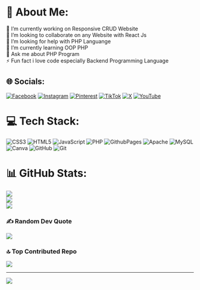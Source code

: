 # 💫 About Me:
🔭 I’m currently working on Responsive CRUD Website<br>👯 I’m looking to collaborate on any Website with React Js<br>🤝 I’m looking for help with PHP Languange<br>🌱 I’m currently learning OOP PHP<br>💬 Ask me about PHP Program<br>⚡ Fun fact i love code especially Backend Programming Language


## 🌐 Socials:
[![Facebook](https://img.shields.io/badge/Facebook-%231877F2.svg?logo=Facebook&logoColor=white)](https://facebook.com/RizwanHawwari) [![Instagram](https://img.shields.io/badge/Instagram-%23E4405F.svg?logo=Instagram&logoColor=white)](https://instagram.com/raxxs_hawwari) [![Pinterest](https://img.shields.io/badge/Pinterest-%23E60023.svg?logo=Pinterest&logoColor=white)](https://pinterest.com/rzwnhawari) [![TikTok](https://img.shields.io/badge/TikTok-%23000000.svg?logo=TikTok&logoColor=white)](https://tiktok.com/@raxxs_47) [![X](https://img.shields.io/badge/X-black.svg?logo=X&logoColor=white)](https://x.com/Hawwari47) [![YouTube](https://img.shields.io/badge/YouTube-%23FF0000.svg?logo=YouTube&logoColor=white)](https://youtube.com/@UC_wll4HS8xVrByiV-kh9Dqg) 

# 💻 Tech Stack:
![CSS3](https://img.shields.io/badge/css3-%231572B6.svg?style=for-the-badge&logo=css3&logoColor=white) ![HTML5](https://img.shields.io/badge/html5-%23E34F26.svg?style=for-the-badge&logo=html5&logoColor=white) ![JavaScript](https://img.shields.io/badge/javascript-%23323330.svg?style=for-the-badge&logo=javascript&logoColor=%23F7DF1E) ![PHP](https://img.shields.io/badge/php-%23777BB4.svg?style=for-the-badge&logo=php&logoColor=white) ![GithubPages](https://img.shields.io/badge/github%20pages-121013?style=for-the-badge&logo=github&logoColor=white) ![Apache](https://img.shields.io/badge/apache-%23D42029.svg?style=for-the-badge&logo=apache&logoColor=white) ![MySQL](https://img.shields.io/badge/mysql-4479A1.svg?style=for-the-badge&logo=mysql&logoColor=white) ![Canva](https://img.shields.io/badge/Canva-%2300C4CC.svg?style=for-the-badge&logo=Canva&logoColor=white) ![GitHub](https://img.shields.io/badge/github-%23121011.svg?style=for-the-badge&logo=github&logoColor=white) ![Git](https://img.shields.io/badge/git-%23F05033.svg?style=for-the-badge&logo=git&logoColor=white)
# 📊 GitHub Stats:
![](https://github-readme-stats.vercel.app/api?username=RizwanHawwari&theme=aura_dark&hide_border=false&include_all_commits=false&count_private=false)<br/>
![](https://github-readme-streak-stats.herokuapp.com/?user=RizwanHawwari&theme=aura_dark&hide_border=false)<br/>
![](https://github-readme-stats.vercel.app/api/top-langs/?username=RizwanHawwari&theme=aura_dark&hide_border=false&include_all_commits=false&count_private=false&layout=compact)

### ✍️ Random Dev Quote
![](https://quotes-github-readme.vercel.app/api?type=horizontal&theme=radical)

### 🔝 Top Contributed Repo
![](https://github-contributor-stats.vercel.app/api?username=RizwanHawwari&limit=5&theme=aura_dark&combine_all_yearly_contributions=true)

---
[![](https://visitcount.itsvg.in/api?id=RizwanHawwari&icon=4&color=0)](https://visitcount.itsvg.in)

<!-- Proudly created with GPRM ( https://gprm.itsvg.in ) -->
